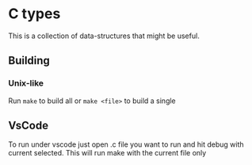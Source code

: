 # C types 
This is a collection of data-structures that might
be useful.

## Building
### Unix-like
Run `make` to build all or `make <file>` to build a single

## VsCode
To run under vscode just open .c file you want to run and hit debug with 
current selected. This will run make with the current file only
